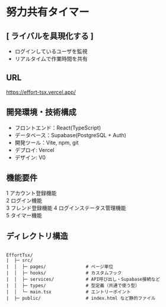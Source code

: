 # 努力共有タイマー

## [ ライバルを具現化する ]
- ログインしているユーザを監視
- リアルタイムで作業時間を共有

## URL
https://effort-tsx.vercel.app/

## 開発環境・技術構成
- フロントエンド：React(TypeScript)
- データベース：Supabase(PostgreSQL + Auth)
- 開発ツール：Vite, npm, git
- デプロイ: Vercel
- デザイン: V0

## 機能要件
1 アカウント登録機能  
2 ログイン機能  
3 フレンド登録機能
4 ログインステータス管理機能  
5 タイマー機能  

## ディレクトリ構造
```
  
EffortTsx/                    
|  ├─ src/  
|  │  ├─ pages/               # ページ単位 
|  │  ├─ hooks/               # カスタムフック
|  │  ├─ services/            # API呼び出し・Supabase接続など
|  │  ├─ types/               # 型定義（共通で使う型）
|  │  └─ main.tsx             # エントリーポイント
|  ├─ public/                 # index.html など静的ファイル
```



